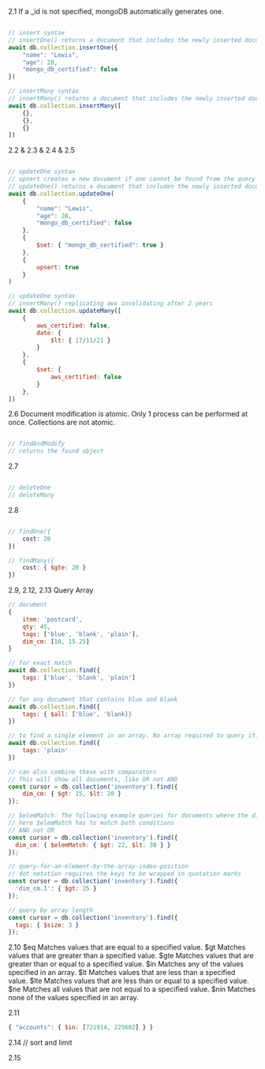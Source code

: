 2.1
If a _id is not specified, mongoDB automatically generates one.

```javascript

// insert syntax
// insertOne() returns a document that includes the newly inserted document's _id field value.
await db.collection.insertOne({
    "name": "Lewis",
    "age": 28,
    "mongo_db_certified": false
})

// insertMany syntax
// insertMany() returns a document that includes the newly inserted documents' _id field values.
await db.collection.insertMany([
    {},
    {},
    {}
])

```

2.2 & 2.3 & 2.4 & 2.5

```javascript

// updateOne syntax
// upsert creates a new document if one cannot be found from the query provided
// updateOne() returns a document that includes the newly inserted document's _id field value.
await db.collection.updateOne(
    {
        "name": "Lewis",
        "age": 28,
        "mongo_db_certified": false
    },
    {
        $set: { "mongo_db_certified": true }
    },
    {
        upsert: true
    }
)

// updateOne syntax
// insertMany() replicating aws invalidating after 2 years
await db.collection.updateMany([
    {
        aws_certified: false,
        date: {
            $lt: { 17/11/21 }
        }
    },
    {
        $set: {
            aws_certified: false
        }
    },
])

```

2.6
Document modification is atomic. Only 1 process can be performed at once.
Collections are not atomic.

```javascript

// findAndModify
// returns the found object

```

2.7

```javascript

// deleteOne
// deleteMany
```

2.8

```javascript

// findOne({
    cost: 20
})

// findMany({
    cost: { $gte: 20 }
})
```

2.9, 2.12, 2.13 Query Array
```javascript
// document
{
    item: 'postcard',
    qty: 45,
    tags: ['blue', 'blank', 'plain'],
    dim_cm: [10, 15.25]
}

// for exact match
await db.collection.find({
    tags: ['blue', 'blank', 'plain']
})

// for any document that contains blue and blank
await db.collection.find({
    tags: { $all: ['blue', 'blank]}
})

// to find a single element in an array. No array required to query it.
await db.collection.find({
    tags: 'plain'
})

// can also combine these with comparators
// This will show all documents, like OR not AND
const cursor = db.collection('inventory').find({
    dim_cm: { $gt: 15, $lt: 20 }
});

// $elemMatch: The following example queries for documents where the dim_cm array contains at least one element that is both greater than ($gt) 22 and less than ($lt) 30
// here $elemMatch has to match both conditions
// AND not OR
const cursor = db.collection('inventory').find({
  dim_cm: { $elemMatch: { $gt: 22, $lt: 30 } }
});

// query-for-an-element-by-the-array-index-position
// dot notation requires the keys to be wrapped in quotation marks
const cursor = db.collection('inventory').find({
  'dim_cm.1': { $gt: 25 }
});

// query by array length
const cursor = db.collection('inventory').find({
  tags: { $size: 3 }
});


```

2.10
$eq
Matches values that are equal to a specified value.
$gt
Matches values that are greater than a specified value.
$gte
Matches values that are greater than or equal to a specified value.
$in
Matches any of the values specified in an array.
$lt
Matches values that are less than a specified value.
$lte
Matches values that are less than or equal to a specified value.
$ne
Matches all values that are not equal to a specified value.
$nin
Matches none of the values specified in an array.

2.11

```javascript
{ "accounts": { $in: [721914, 225602] } }
```

2.14
// sort and limit

2.15